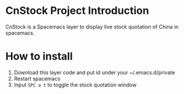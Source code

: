 # CnStock Project Introduction  
CnStock is a Spacemacs layer to display live stock quotation of China in spacemacs.

# How to install  
1. Download this layer code and put id under your ~/.emacs.d/private
2. Restart spacemacs
3. Input `SPC a t` to toggle the stock quotation window

